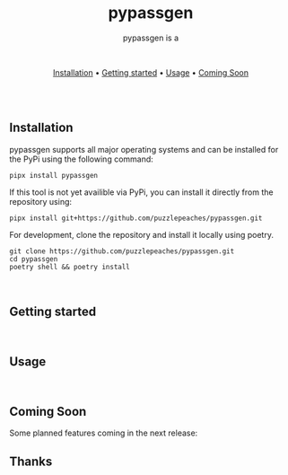 <div align="center">

# pypassgen

pypassgen is a

<br>

[Installation](#installation) •
[Getting started](#getting-started) •
[Usage](#usage) •
[Coming Soon](#coming-soon)

</div><br>

</div>
<br>

## Installation

pypassgen supports all major operating systems and can be installed for the PyPi using the following command:

```
pipx install pypassgen
```

If this tool is not yet availible via PyPi, you can install it directly from the repository using:

```
pipx install git+https://github.com/puzzlepeaches/pypassgen.git
```

For development, clone the repository and install it locally using poetry.

```
git clone https://github.com/puzzlepeaches/pypassgen.git
cd pypassgen
poetry shell && poetry install
```

<br>

## Getting started

<br>

## Usage

<br>

## Coming Soon

Some planned features coming in the next release:
<br>

## Thanks
